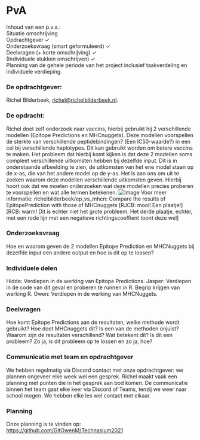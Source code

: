 # PvA
Inhoud van een p.v.a.:\
Situatie omschrijving\
Opdrachtgever ✓\
Onderzoeksvraag (smart geformuleerd) ✓\
Deelvragen (+ korte omschrijving) ✓\
(Individuele stukken omschrijven) ✓\
Planning van de gehele periode van het project inclusief taakverdeling en individuele verdieping. 

### De opdrachtgever:
Richel Bilderbeek, richel@richelbilderbeek.nl.

### De opdracht:
Richel doet zelf onderzoek naar vaccins, hierbij gebruikt hij 2 verschillende modellen (Epitope Predictions en MHCnuggets). Deze modellen voorspellen de sterkte van verschillende peptidebindingen? (Een IC50-waarde?) in een cel bij verschillende haplotypes. Dit kan gebruikt worden om betere vaccins te maken. Het probleem dat hierbij komt kijken is dat deze 2 modellen soms compleet verschillende uitkomsten hebben bij dezelfde input. Dit is in onderstaande afbeelding te zien, de uitkomsten van het ene model staan op de x-as, die van het andere model op de y-as. Het is aan ons om uit te zoeken waarom deze modellen verschillende uitkomsten geven. Hierbij hoort ook dat we moeten onderzoeken wat deze modellen precies proberen te voorspellen en wat alle termen betekenen. ![image](https://user-images.githubusercontent.com/68740180/110619936-b8c71900-8198-11eb-8c05-a9c5c1809125.png)
Voor meer informatie: richelbilderbeek/ep_vs_mhcn: Compare the results of EpitopePrediction with those of MHCnuggets
[RJCB: mooi! Een plaatje!]
[RCB: warm! Dit is echter niet het grote probleem. Het derde plaatje, echter, met een rode lijn met een negatieve richtingscoeffient toont deze wel]

### Onderzoeksvraag
Hoe en waarom geven de 2 modellen Epitope Prediction en MHCNuggets bij dezelfde input een andere output en hoe is dit op te lossen?

### Individuele delen
Hidde: Verdiepen in de werking van Epitope Predictions.
Jasper: Verdiepen in de code van dit geval en proberen te runnen in R. Begrip krijgen van werking R. 
Owen: Verdiepen in de werking van MHCNuggets.

### Deelvragen
Hoe komt Epitope Predictions aan de resultaten, welke methode wordt gebruikt? 
Hoe doet MHCnuggets dit? 
Is een van de methoden onjuist? 
Waarom zijn de resultaten verschillend? 
Wat betekent dit? 
Is dit een probleem?
Zo ja, is dit probleem op te lossen en zo ja, hoe?

### Communicatie met team en opdrachtgever
We hebben regelmatig via Discord contact met onze opdrachtgever: we plannen ongeveer elke week wel een gesprek. Richel maakt vaak een planning met punten die in het gesprek aan bod komen. De communicatie binnen het team gaat elke keer via Discord of Teams, tenzij we weer naar school mogen. We hebben elke les wel contact met elkaar.

### Planning
Onze planning is te vinden op: https://github.com/GitOwenM/Technasium2021
